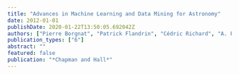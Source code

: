 ```yaml
---
title: "Advances in Machine Learning and Data Mining for Astronomy"
date: 2012-01-01
publishDate: 2020-01-22T13:50:05.692042Z
authors: ["Pierre Borgnat", "Patrick Flandrin", "Cédric Richard", "A. Ferrari", "Hassan Amoud", "Paul Honeine"]
publication_types: ["6"]
abstract: ""
featured: false
publication: "*Chapman and Hall*"
---
```


